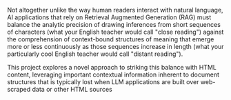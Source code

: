 Not altogether unlike the way human readers interact with natural language, AI applications that rely on Retrieval Augmented Generation (RAG) must balance the analytic precision of drawing inferences from short sequences of characters (what your English teacher would call "close reading") against the comprehension of context-bound structures of meaning that emerge more or less continuously as those sequences increase in length (what your particularly cool English teacher would call "distant reading").

This project explores a novel approach to striking this balance with HTML content, leveraging important contextual information inherent to document structures that is typically lost when LLM applications are built over web-scraped data or other HTML sources
